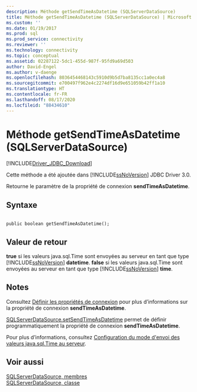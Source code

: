 ```yaml
---
description: Méthode getSendTimeAsDatetime (SQLServerDataSource)
title: Méthode getSendTimeAsDatetime (SQLServerDataSource) | Microsoft Docs
ms.custom: ''
ms.date: 01/19/2017
ms.prod: sql
ms.prod_service: connectivity
ms.reviewer: ''
ms.technology: connectivity
ms.topic: conceptual
ms.assetid: 02287122-5dc1-455d-987f-95fd9a69d503
author: David-Engel
ms.author: v-daenge
ms.openlocfilehash: 8036454468143c5910d9b5d7ba8135cc1a0ec4a8
ms.sourcegitcommit: e700497f962e4c2274df16d9e651059b42ff1a10
ms.translationtype: HT
ms.contentlocale: fr-FR
ms.lasthandoff: 08/17/2020
ms.locfileid: "88434610"
---
```

# <a name="getsendtimeasdatetime-method-sqlserverdatasource"></a>Méthode getSendTimeAsDatetime (SQLServerDataSource)
[!INCLUDE[Driver_JDBC_Download](../../../includes/driver_jdbc_download.md)]

  Cette méthode a été ajoutée dans [!INCLUDE[ssNoVersion](../../../includes/ssnoversion-md.md)] JDBC Driver 3.0.  
  
 Retourne le paramètre de la propriété de connexion **sendTimeAsDatetime**.  
  
## <a name="syntax"></a>Syntaxe  
  
```  
  
public boolean getSendTimeAsDatetime();  
```  
  
## <a name="return-value"></a>Valeur de retour  
 **true** si les valeurs java.sql.Time sont envoyées au serveur en tant que type [!INCLUDE[ssNoVersion](../../../includes/ssnoversion-md.md)] **datetime**. **false** si les valeurs java.sql.Time sont envoyées au serveur en tant que type [!INCLUDE[ssNoVersion](../../../includes/ssnoversion-md.md)] **time**.  
  
## <a name="remarks"></a>Notes  
 Consultez [Définir les propriétés de connexion](../../../connect/jdbc/setting-the-connection-properties.md) pour plus d’informations sur la propriété de connexion **sendTimeAsDatetime**.  
  
 [SQLServerDataSource.setSendTimeAsDatetime](../../../connect/jdbc/reference/setsendtimeasdatetime-method-sqlserverdatasource.md) permet de définir programmatiquement la propriété de connexion **sendTimeAsDatetime**.  
  
 Pour plus d’informations, consultez [Configuration du mode d'envoi des valeurs java.sql.Time au serveur](../../../connect/jdbc/configuring-how-java-sql-time-values-are-sent-to-the-server.md).  
  
## <a name="see-also"></a>Voir aussi  
 [SQLServerDataSource, membres](../../../connect/jdbc/reference/sqlserverdatasource-members.md)   
 [SQLServerDataSource, classe](../../../connect/jdbc/reference/sqlserverdatasource-class.md)  
  
  
